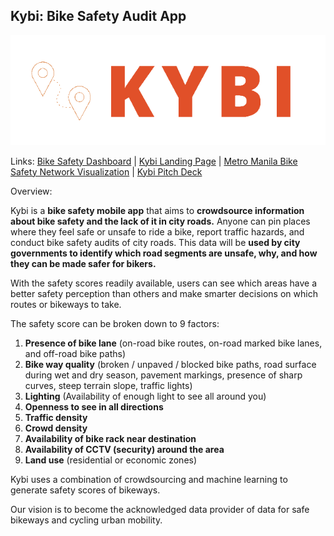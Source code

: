 ## Kybi: Bike Safety Audit App
![enter image description here](https://raw.githubusercontent.com/titaofdata/Kybi-Impact2050-Smarter-Cities/main/kybi-logo-png.png)

Links: 
[Bike Safety Dashboard](https://datastudio.google.com/reporting/6f4926e4-58c5-4c96-9b44-0b0015b7aa8a) | 
[Kybi Landing Page](https://mailchi.mp/accf853c4869/kybi-bike-safety) | 
[Metro Manila Bike Safety Network Visualization](https://infranodus.com/titaofdata/kybi-bike-safety-network-viz?background=default&most_influential=bc&maxnodes=150&labelsize=fixed&edgestype=line&drawedges=true&drawnodes=true&defaultlabelsize=14&dynamic=accumulate&cutgraph=1&selected=highlight&hide_always=1&stopwords=bike%20safety%20road%20metro%20manila%20edsa%20accident) | 
[Kybi Pitch Deck](https://docs.google.com/presentation/d/15F4XLs_xUKfGbGwMzzdAU24y7llmFyhutXcPQYeuA2k/edit?usp=sharing)

Overview: 

Kybi is a **bike safety mobile app** that aims to **crowdsource information about bike safety and the lack of it in city roads.** Anyone can pin places where they feel safe or unsafe to ride a bike, report traffic hazards, and conduct bike safety audits of city roads. This data will be **used by city governments to identify which road segments are unsafe, why, and how they can be made safer for bikers.**

With the safety scores readily available, users can see which areas have a better safety perception than others and make smarter decisions on which routes or bikeways to take.

The safety score can be broken down to 9 factors: 

1. **Presence of bike lane** (on-road bike routes, on-road marked bike lanes, and off-road bike paths)
2. **Bike way quality** (broken / unpaved / blocked bike paths, road surface during wet and dry season, pavement markings, presence of sharp curves, steep terrain slope, traffic lights)
3. **Lighting** (Availability of enough light to see all around you)
4. **Openness to see in all directions**
5. **Traffic density**
6. **Crowd density**
7. **Availability of bike rack near destination**
8. **Availability of CCTV (security) around the area**
9. **Land use** (residential or economic zones)

Kybi uses a combination of crowdsourcing and machine learning to generate safety scores of bikeways.

Our vision is to become the acknowledged data provider of data for safe bikeways and cycling urban mobility.

